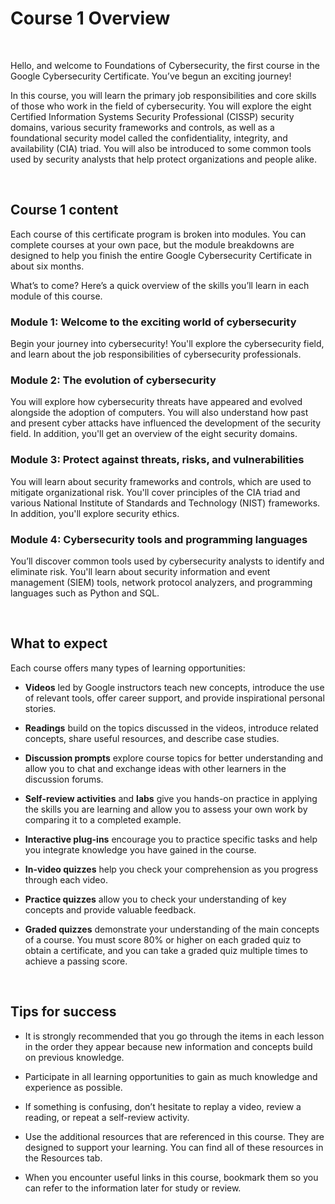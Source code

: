 # Course 1 Overview

<br>

Hello, and welcome to Foundations of Cybersecurity, the first course in the Google Cybersecurity Certificate. You’ve begun an exciting journey!

In this course, you will learn the primary job responsibilities and core skills of those who work in the field of cybersecurity. You will explore the eight Certified Information Systems Security Professional (CISSP) security domains, various security frameworks and controls, as well as a foundational security model called the confidentiality, integrity, and availability (CIA) triad. You will also be introduced to some common tools used by security analysts that help protect organizations and people alike.

<br>

## Course 1 content

Each course of this certificate program is broken into modules. You can complete courses at your own pace, but the module breakdowns are designed to help you finish the entire Google Cybersecurity Certificate in about six months.

What’s to come? Here’s a quick overview of the skills you’ll learn in each module of this course.

### Module 1: Welcome to the exciting world of cybersecurity

Begin your journey into cybersecurity! You'll explore the cybersecurity field, and learn about the job responsibilities of cybersecurity professionals.


### Module 2: The evolution of cybersecurity

You will explore how cybersecurity threats have appeared and evolved alongside the adoption of computers. You will also understand how past and present cyber attacks have influenced the development of the security field. In addition, you'll get an overview of the eight security domains.


### Module 3: Protect against threats, risks, and vulnerabilities

You will learn about security frameworks and controls, which are used to mitigate organizational risk. You'll cover principles of the CIA triad and various National Institute of Standards and Technology (NIST) frameworks. In addition, you'll explore security ethics.


### Module 4: Cybersecurity tools and programming languages

You’ll discover common tools used by cybersecurity analysts to identify and eliminate risk. You'll learn about security information and event management (SIEM) tools, network protocol analyzers, and programming languages such as Python and SQL.


<br>

## What to expect

Each course offers many types of learning opportunities:

* **Videos** led by Google instructors teach new concepts, introduce the use of relevant tools, offer career support, and provide inspirational personal stories. 

* **Readings** build on the topics discussed in the videos, introduce related concepts, share useful resources, and describe case studies.

* **Discussion prompts** explore course topics for better understanding and allow you to chat and exchange ideas with other learners in the discussion forums.

* **Self-review activities** and **labs** give you hands-on practice in applying the skills you are learning and allow you to assess your own work by comparing it to a completed example.

* **Interactive plug-ins** encourage you to practice specific tasks and help you integrate knowledge you have gained in the course.

* **In-video quizzes** help you check your comprehension as you progress through each video.

* **Practice quizzes** allow you to check your understanding of key concepts and provide valuable feedback.

* **Graded quizzes** demonstrate your understanding of the main concepts of a course. You must score 80% or higher on each graded quiz to obtain a certificate, and you can take a graded quiz multiple times to achieve a passing score.

<br>

## Tips for success

* It is strongly recommended that you go through the items in each lesson in the order they appear because new information and concepts build on previous knowledge.

* Participate in all learning opportunities to gain as much knowledge and experience as possible.

* If something is confusing, don’t hesitate to replay a video, review a reading, or repeat a self-review activity.

* Use the additional resources that are referenced in this course. They are designed to support your learning. You can find all of these resources in the 
Resources tab.

* When you encounter useful links in this course, bookmark them so you can refer to the information later for study or review.